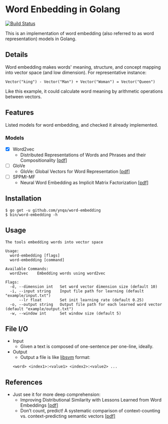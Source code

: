 # Word Enbedding in Golang

[![Build Status](https://travis-ci.org/ynqa/word-embedding.svg?branch=master)](https://travis-ci.org/ynqa/word-embedding)

This is an implementation of word embedding (also referred to as word representation) models in Golang.

## Details

Word embedding makes words' meaning, structure, and concept mapping into vector space (and low dimension). For representative instance:

```
Vector("king") - Vector("Man") + Vector("Woman") = Vector("Queen")
```

Like this example, it could calculate word meaning by arithmetic operations between vectors.

## Features
Listed models for word embedding, and checked it already implemented.

### Models
- [x] Word2vec
  - Distributed Representations of Words and Phrases
and their Compositionality [[pdf]](https://papers.nips.cc/paper/5021-distributed-representations-of-words-and-phrases-and-their-compositionality.pdf)
- [ ] GloVe
  - GloVe: Global Vectors for Word Representation [[pdf]](http://nlp.stanford.edu/pubs/glove.pdf)
- [ ] SPPMI-MF
  - Neural Word Embedding as Implicit Matrix Factorization [[pdf]](https://papers.nips.cc/paper/5477-neural-word-embedding-as-implicit-matrix-factorization.pdf)

## Installation

```
$ go get -u github.com/ynqa/word-embedding
$ bin/word-embedding -h
```

## Usage

```
The tools embedding words into vector space

Usage:
  word-embedding [flags]
  word-embedding [command]

Available Commands:
  word2vec    Embedding words using word2vec

Flags:
  -d, --dimension int   Set word vector dimension size (default 10)
  -i, --input string    Input file path for learning (default "example/input.txt")
      --lr float        Set init learning rate (default 0.25)
  -o, --output string   Output file path for each learned word vector (default "example/output.txt")
  -w, --window int      Set window size (default 5)
```

## File I/O
- Input
  - Given a text is composed of one-sentence per one-line, ideally.
- Output
  - Output a file is like [libsvm](https://github.com/cjlin1/libsvm) format:
  ```
  <word> <index1>:<value1> <index2>:<value2> ...
  ```

## References
- Just see it for more deep comprehension:
  - Improving Distributional Similarity
with Lessons Learned from Word Embeddings [[pdf]](http://www.aclweb.org/anthology/Q15-1016)
  - Don’t count, predict! A systematic comparison of
context-counting vs. context-predicting semantic vectors [[pdf]](http://citeseerx.ist.psu.edu/viewdoc/download?doi=10.1.1.648.8023&rep=rep1&type=pdf)
